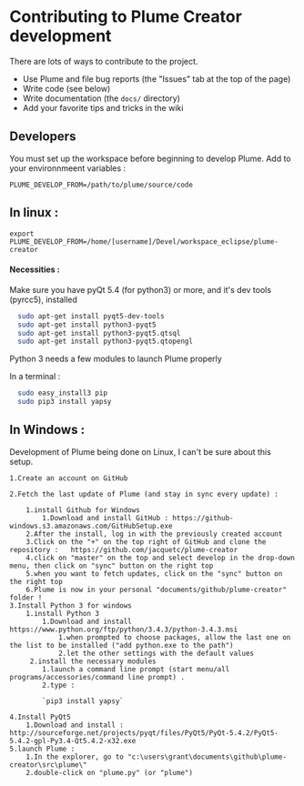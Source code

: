 # Contributing to Plume Creator development
There are lots of ways to contribute to the project.
* Use Plume and file bug reports (the "Issues" tab at the top of the page)
* Write code (see below)
* Write documentation (the `docs/` directory)
* Add your favorite tips and tricks in the wiki

## Developers
You must set up the workspace before beginning to develop Plume.
Add to your environnmeent variables :

  `PLUME_DEVELOP_FROM=/path/to/plume/source/code`

## In linux :
  `export PLUME_DEVELOP_FROM=/home/[username]/Devel/workspace_eclipse/plume-creator`

#### Necessities :
Make sure you have pyQt 5.4 (for python3) or more, and it's dev tools (pyrcc5), installed

```sh
  sudo apt-get install pyqt5-dev-tools
  sudo apt-get install python3-pyqt5
  sudo apt-get install python3-pyqt5.qtsql
  sudo apt-get install python3-pyqt5.qtopengl
```

Python 3 needs a few modules to launch Plume properly

In a terminal :

```sh
  sudo easy_install3 pip
  sudo pip3 install yapsy
```

## In Windows :
Development of Plume being done on Linux, I can't be sure about this setup.

    1.Create an account on GitHub
    
    2.Fetch the last update of Plume (and stay in sync every update) :
    
        1.install Github for Windows
            1.Download and install GitHub : https://github-windows.s3.amazonaws.com/GitHubSetup.exe
        2.After the install, log in with the previously created account
        3.Click on the "+" on the top right of GitHub and clone the repository :   https://github.com/jacquetc/plume-creator
        4.click on "master" on the top and select develop in the drop-down menu, then click on "sync" button on the right top
        5.when you want to fetch updates, click on the "sync" button on the right top
        6.Plume is now in your personal "documents/github/plume-creator" folder !
    3.Install Python 3 for windows
        1.install Python 3
            1.Download and install https://www.python.org/ftp/python/3.4.3/python-3.4.3.msi
                1.when prompted to choose packages, allow the last one on the list to be installed ("add python.exe to the path")
                2.let the other settings with the default values
         2.install the necessary modules
            1.launch a command line prompt (start menu/all programs/accessories/command line prompt) .
            2.type :       
            
            `pip3 install yapsy`
            
    4.Install PyQt5
        1.Download and install : http://sourceforge.net/projects/pyqt/files/PyQt5/PyQt-5.4.2/PyQt5-5.4.2-gpl-Py3.4-Qt5.4.2-x32.exe
    5.launch Plume :
        1.In the explorer, go to "c:\users\grant\documents\github\plume-creator\src\plume\"
        2.double-click on "plume.py" (or "plume")
